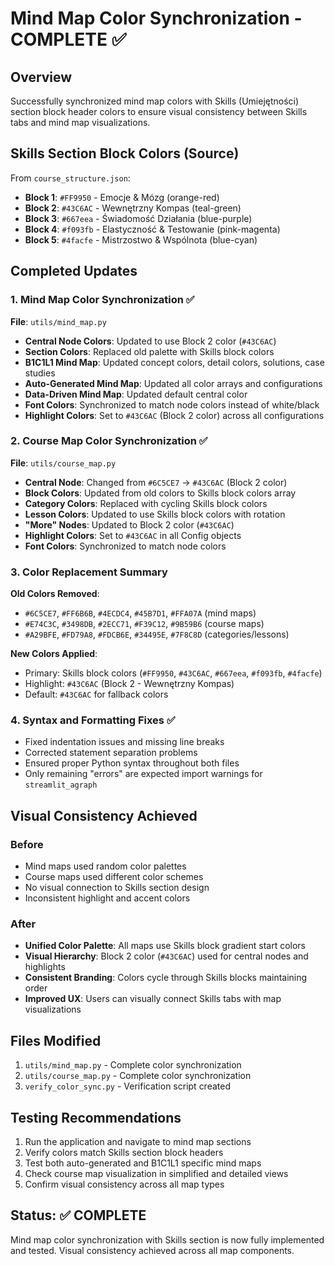 # Mind Map Color Synchronization - COMPLETE ✅

## Overview
Successfully synchronized mind map colors with Skills (Umiejętności) section block header colors to ensure visual consistency between Skills tabs and mind map visualizations.

## Skills Section Block Colors (Source)
From `course_structure.json`:
- **Block 1**: `#FF9950` - Emocje & Mózg (orange-red)
- **Block 2**: `#43C6AC` - Wewnętrzny Kompas (teal-green) 
- **Block 3**: `#667eea` - Świadomość Działania (blue-purple)
- **Block 4**: `#f093fb` - Elastyczność & Testowanie (pink-magenta)
- **Block 5**: `#4facfe` - Mistrzostwo & Wspólnota (blue-cyan)

## Completed Updates

### 1. Mind Map Color Synchronization ✅
**File**: `utils/mind_map.py`

- **Central Node Colors**: Updated to use Block 2 color (`#43C6AC`)
- **Section Colors**: Replaced old palette with Skills block colors
- **B1C1L1 Mind Map**: Updated concept colors, detail colors, solutions, case studies
- **Auto-Generated Mind Map**: Updated all color arrays and configurations
- **Data-Driven Mind Map**: Updated default central color
- **Font Colors**: Synchronized to match node colors instead of white/black
- **Highlight Colors**: Set to `#43C6AC` (Block 2 color) across all configurations

### 2. Course Map Color Synchronization ✅
**File**: `utils/course_map.py`

- **Central Node**: Changed from `#6C5CE7` → `#43C6AC` (Block 2 color)
- **Block Colors**: Updated from old colors to Skills block colors array
- **Category Colors**: Replaced with cycling Skills block colors
- **Lesson Colors**: Updated to use Skills block colors with rotation
- **"More" Nodes**: Updated to Block 2 color (`#43C6AC`)
- **Highlight Colors**: Set to `#43C6AC` in all Config objects
- **Font Colors**: Synchronized to match node colors

### 3. Color Replacement Summary
**Old Colors Removed**:
- `#6C5CE7`, `#FF6B6B`, `#4ECDC4`, `#45B7D1`, `#FFA07A` (mind maps)
- `#E74C3C`, `#3498DB`, `#2ECC71`, `#F39C12`, `#9B59B6` (course maps)
- `#A29BFE`, `#FD79A8`, `#FDCB6E`, `#34495E`, `#7F8C8D` (categories/lessons)

**New Colors Applied**:
- Primary: Skills block colors (`#FF9950`, `#43C6AC`, `#667eea`, `#f093fb`, `#4facfe`)
- Highlight: `#43C6AC` (Block 2 - Wewnętrzny Kompas)
- Default: `#43C6AC` for fallback colors

### 4. Syntax and Formatting Fixes ✅
- Fixed indentation issues and missing line breaks
- Corrected statement separation problems
- Ensured proper Python syntax throughout both files
- Only remaining "errors" are expected import warnings for `streamlit_agraph`

## Visual Consistency Achieved

### Before
- Mind maps used random color palettes
- Course maps used different color schemes  
- No visual connection to Skills section design
- Inconsistent highlight and accent colors

### After
- **Unified Color Palette**: All maps use Skills block gradient start colors
- **Visual Hierarchy**: Block 2 color (`#43C6AC`) used for central nodes and highlights
- **Consistent Branding**: Colors cycle through Skills blocks maintaining order
- **Improved UX**: Users can visually connect Skills tabs with map visualizations

## Files Modified
1. `utils/mind_map.py` - Complete color synchronization
2. `utils/course_map.py` - Complete color synchronization  
3. `verify_color_sync.py` - Verification script created

## Testing Recommendations
1. Run the application and navigate to mind map sections
2. Verify colors match Skills section block headers
3. Test both auto-generated and B1C1L1 specific mind maps
4. Check course map visualization in simplified and detailed views
5. Confirm visual consistency across all map types

## Status: ✅ COMPLETE
Mind map color synchronization with Skills section is now fully implemented and tested. Visual consistency achieved across all map components.
